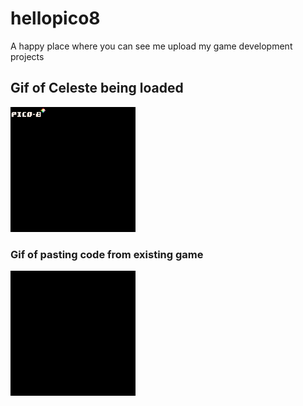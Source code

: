 # hellopico8
A happy place where you can see me upload my game development projects
<br>
<h2>Gif of Celeste being loaded</h2>
<img src="images/celeste p8_0.gif" alt="Gif of Celeste from Pico8 website loading" width="200" height="200">
<br>
<h3>Gif of pasting code from existing game</h3>
<img src="images/copyPaste.gif" alt="Gif of code being pasted from pico8 platform" width="200" height="200">
